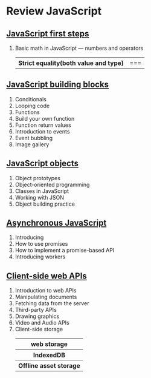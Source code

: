 <h1>Review JavaScript</h1>

<h2><a href="https://developer.mozilla.org/en-US/docs/Learn/JavaScript/First_steps">JavaScript first steps</a></h2>
<ol>
    <li>Basic math in JavaScript — numbers and operators</li>
    <table>
        <tr>
            <th>Strict equality(both value and type)</th>
            <td>===</td>
        </tr>
    </table>
</ol>

<h2><a href="https://developer.mozilla.org/en-US/docs/Learn/JavaScript/Building_blocks">JavaScript building blocks</a></h2>
<ol>
    <li>Conditionals</li>
    <li>Looping code</li>
    <li>Functions</li>
    <li>Build your own function</li>
    <li>Function return values</li>
    <li>Introduction to events</li>
    <li>Event bubbling</li>
    <li>Image gallery</li>
</ol>

<h2><a href="https://developer.mozilla.org/en-US/docs/Learn/JavaScript/Objects">JavaScript objects</a></h2>
<ol>
    <li>Object prototypes</li>
    <li>Object-oriented programming</li>
    <li>Classes in JavaScript</li>
    <li>Working with JSON</li>
    <li>Object building practice</li>
</ol>

<h2><a href="https://developer.mozilla.org/en-US/docs/Learn/JavaScript/Asynchronous">Asynchronous JavaScript</a></h2>
<ol>
    <li>Introducing</li>
    <li>How to use promises</li>
    <li>How to implement a promise-based API</li>
    <li>Introducing workers</li>
</ol>

<h2><a href="https://developer.mozilla.org/en-US/docs/Learn/JavaScript/Client-side_web_APIs">Client-side web APIs</a></h2>
<ol>
    <li>Introduction to web APIs</li>
    <li>Manipulating documents</li>
    <li>Fetching data from the server</li>
    <li>Third-party APIs</li>
    <li>Drawing graphics</li>
    <li>Video and Audio APIs</li>
    <li>Client-side storage</li>
        <table>
            <tr>
                <th>web storage</th>
            <tr>
            <tr>
                <th>IndexedDB</th>
            <tr>
            <tr>
                <th>Offline asset storage</th>
            <tr>
        </table>
</ol>